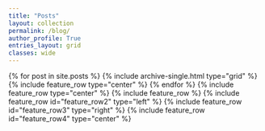 ```yaml
---
title: "Posts"
layout: collection
permalink: /blog/
author_profile: True
entries_layout: grid
classes: wide
---
```


{% for post in site.posts %}
  {% include archive-single.html type="grid" %}
  {% include feature_row type="center" %}
{% endfor %}
{% include feature_row type="center" %}
{% include feature_row %}
{% include feature_row id="feature_row2" type="left" %}
{% include feature_row id="feature_row3" type="right" %}
{% include feature_row id="feature_row4" type="center" %}

